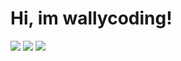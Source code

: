 # Hi, im wallycoding!
![](http://github-profile-summary-cards.vercel.app/api/cards/stats?username=wallycoding&theme=panda)
![](http://github-profile-summary-cards.vercel.app/api/cards/repos-per-language?username=wallycoding&theme=panda)
![](http://github-profile-summary-cards.vercel.app/api/cards/profile-details?username=wallycoding&theme=panda)
